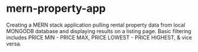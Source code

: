 # mern-property-app

Creating a MERN stack application pulling rental property data from local MONGODB database and displaying results on a listing page. Basic filtering includes PRICE MIN - PRICE MAX, PRICE LOWEST - PRICE HIGHEST, & vice versa. 
